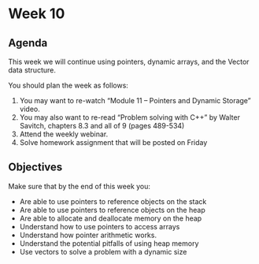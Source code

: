 # Week 10

## Agenda

This week we will continue using pointers, dynamic arrays, and the Vector data structure.  

You should plan the week as follows:

1. You may want to re-watch “Module 11 – Pointers and Dynamic Storage” video.
2. You may also want to re-read “Problem solving with C++” by Walter Savitch, chapters 8.3 and all of 9 (pages 489-534)
3. Attend the weekly webinar.
4. Solve homework assignment that will be posted on Friday

## Objectives

Make sure that by the end of this week you:

* Are able to use pointers to reference objects on the stack
* Are able to use pointers to reference objects on the heap
* Are able to allocate and deallocate memory on the heap
* Understand how to use pointers to access arrays
* Understand how pointer arithmetic works.
* Understand the potential pitfalls of using heap memory
* Use vectors to solve a problem with a dynamic size
